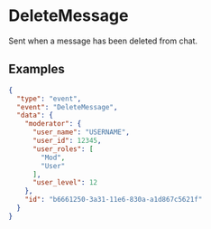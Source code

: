 # DeleteMessage

Sent when a message has been deleted from chat.

## Examples
```json
{
  "type": "event",
  "event": "DeleteMessage",
  "data": {
    "moderator": {
      "user_name": "USERNAME",
      "user_id": 12345,
      "user_roles": [
        "Mod",
        "User"
      ],
      "user_level": 12
    },
    "id": "b6661250-3a31-11e6-830a-a1d867c5621f"
  }
}
```

